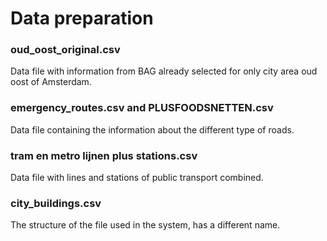 # Data preparation

### oud_oost_original.csv

Data file with information from BAG already selected for only city area oud oost of Amsterdam.


### emergency_routes.csv and PLUSFOODSNETTEN.csv

Data file containing the information about the different type of roads.


### tram en metro lijnen plus stations.csv

Data file with lines and stations of public transport combined.


### city_buildings.csv

The structure of the file used in the system, has a different name.